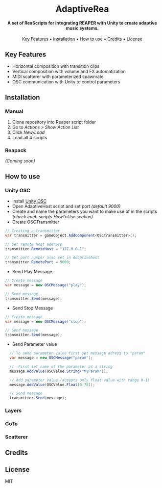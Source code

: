 
<h1 align="center">
  AdaptiveRea
</h1>

<h4 align="center">A set of ReaScripts for integrating REAPER with Unity to create adaptive music systems.</h4>

<p align="center">
  <a href="#key-features">Key Features</a> •
  <a href="#installation">Installation</a> •
  <a href="#how-to-use">How to use</a> •
  <a href="#credits">Credits</a> •
  <a href="#license">License</a>
</p>

## Key Features

* Horizontal composition with transition clips
* Vertical composition with volume and FX automatization
* MIDI scatterer with parameterized spawnrate
* OSC communication with Unity to control parameters

## Installation
### Manual
1. Clone repository into Reaper script folder
2. Go to *Actions > Show Action List*
3. Click *New/Load*
4. Load all 4 scripts

### Reapack
*(Coming soon)*

## How to use
### Unity OSC
- Install [Unity OSC](https://t-o-f.info/UnityOSC/)
- Open AdaptiveHost script and set port *(default 9000)*
- Create and name the parameters you want to make use of in the scripts *(check each scripts HowToUse section)*
- Create OSCTransmitter
```c#
// Creating a transmitter
var transmitter = gameObject.AddComponent<OSCTransmitter>();

// Set remote host address
transmitter.RemoteHost = "127.0.0.1";    

// Set port number also set in Adaptivehost
transmitter.RemotePort = 9000;         
```
- Send Play Message
```c#
// Create message
var message = new OSCMessage("play");

// Send message
transmitter.Send(message);      
```
- Send Stop Message
 ```c#
// Create message
var message = new OSCMessage("stop");

// Send message
transmitter.Send(message);        
```
- Send Parameter value
```c#
  // To send parameter value first set message adress to "param"
  var message = new OSCMessage("param");

  //  First set name of the parameter as a string
  message.AddValue(OSCValue.String("MyParam"));

  // Add parameter value (accepts only float value with range 0-1)
  message.AddValue(OSCValue.Float(0.78));

  // Send message
  transmitter.Send(message);
```
### Layers
### GoTo
### Scatterer

## Credits

## License

MIT

